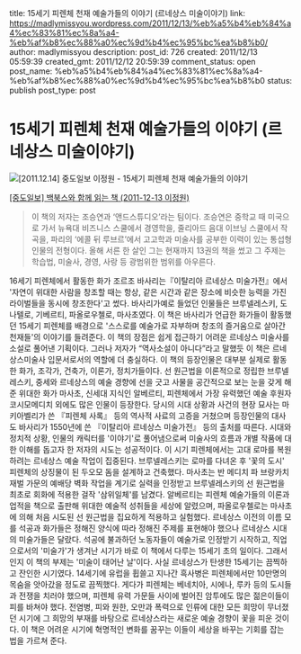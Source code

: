 title: 15세기 피렌체 천재 예술가들의 이야기 (르네상스 미술이야기)
link: https://madlymissyou.wordpress.com/2011/12/13/%eb%a5%b4%eb%84%a4%ec%83%81%ec%8a%a4-%eb%af%b8%ec%88%a0%ec%9d%b4%ec%95%bc%ea%b8%b0/
author: madlymissyou
description: 
post_id: 726
created: 2011/12/13 05:59:39
created_gmt: 2011/12/12 20:59:39
comment_status: open
post_name: %eb%a5%b4%eb%84%a4%ec%83%81%ec%8a%a4-%eb%af%b8%ec%88%a0%ec%9d%b4%ec%95%bc%ea%b8%b0
status: publish
post_type: post

# 15세기 피렌체 천재 예술가들의 이야기 (르네상스 미술이야기)

![\[2011.12.14\] 중도일보 이정원 - 15세기 피렌체 천재 예술가들의 이야기](https://madlymissyou.files.wordpress.com/2011/12/2011-12-14-eca491eb8f84ec9dbcebb3b4-ec9db4eca095ec9b90-15ec84b8eab8b0-ed94bceba08cecb2b4-ecb29cec9eac-ec9888ec88a0eab080eb93a4ec9d98.jpg?w=660)

[[중도일보] 백북스와 함께 읽는 책 (2011-12-13 이정원)](http://www.joongdo.co.kr/jsp/article/article_view.jsp?pq=201112130025)

> 이 책의 저자는 조승연과 ‘앤드스튜디오’라는 팀이다. 조승연은 중학교 때 미국으로 가서 뉴욕대 비즈니스 스쿨에서 경영학을, 줄리아드 음대 이브닝 스쿨에서 작곡을, 파리의 ‘에콜 뒤 루브르’에서 고고학과 미술사를 공부한 이력이 있는 통섭형 인물의 전형이다. 올해 서른 한 살인 그는 현재까지 13권의 책을 썼고 그 주제는 학습법, 미술사, 경영, 사랑 등 광범위한 범위를 아우른다.

16세기 피렌체에서 활동한 화가 조르조 바사리는『이탈리아 르네상스 미술가전』에서 '자연이 위대한 사람을 창조할 때는 항상, 같은 시간과 같은 장소에 비슷한 능력을 가진 라이벌들을 동시에 창조한다'고 썼다. 바사리가예로 들었던 인물들은 브루넬레스키, 도나텔로, 기베르티, 파올로우첼로, 마사초였다. 이 책은 바사리가 언급한 화가들이 활동했던 15세기 피렌체를 배경으로 '스스로를 예술가로 자부하며 창조의 즐거움으로 살아간 천재들'의 이야기를 들려준다. 이 책의 장점은 쉽게 접근하기 어려운 르네상스 미술사를 소설로 풀어낸 기획이다. 그러나 저자가 “역사소설이 아니다”라고 말했듯 이 책은 르네상스미술사 입문서로서의 역할에 더 충실하다. 이 책의 등장인물은 대부분 실제로 활동한 화가, 조각가, 건축가, 이론가, 정치가들이다. 선 원근법을 이론적으로 정립한 브루넬레스키, 중세와 르네상스의 예술 경향에 선을 긋고 사물을 공간적으로 보는 눈을 갖게 해 준 위대한 화가 마사초, 신세대 지식인 알베르티, 피렌체에서 가장 유력했던 예술 후원자 코시모메디치 외에도 많은 인물이 등장한다. 당시의 시대 상황과 사건의 현장 묘사는 마키아벨리가 쓴 『피렌체 사록』 등의 역사적 사료의 고증을 거쳤으며 등장인물의 대사도 바사리가 1550년에 쓴 『이탈리아 르네상스 미술가전』 등의 출처를 따른다. 시대와 정치적 상황, 인물의 캐릭터를 '이야기'로 풀어냄으로써 미술사의 흐름과 개별 작품에 대한 이해를 돕고자 한 저자의 시도는 성공적이다. 이 시기 피렌체에서는 고대 로마를 복원하려는 르네상스 예술 작업이 집중된다. 브루넬레스키는 로마를 다녀온 후 '꽃의 도시' 피렌체의 상징물이 된 두오모 돔을 설계하고 건축했다. 마사초는 반 메디치 파 브랑카치 재벌 가문의 예배당 벽화 작업을 계기로 실력을 인정받고 브루넬레스키의 선 원근법을 최초로 회화에 적용한 걸작 '삼위일체'를 남겼다. 알베르티는 피렌체 예술가들의 이론과 업적을 책으로 출판해 위대한 예술적 성취들을 세상에 알렸으며, 파올로우첼로는 마사초에 의해 처음 시도된 선 원근법을 집요하게 적용하고 실험했다. 르네상스 이전의 이름 모를 석공과 화가들은 정해진 양식에 따라 정해진 주제를 표현해야 했으나 르네상스 시대의 미술가들은 달랐다. 석공에 불과하던 노동자들이 예술가로 인정받기 시작하고, 직업으로서의 '미술가'가 생겨난 시기가 바로 이 책에서 다루는 15세기 초의 일이다. 그래서인지 이 책의 부제는 '미술이 태어난 날'이다. 사실 르네상스가 탄생한 15세기는 끔찍하고 잔인한 시기였다. 14세기에 유럽을 휩쓸고 지나간 흑사병은 피렌체에서만 10만명의 목숨을 앗아갔을 정도로 끔찍했다. 게다가 피렌체는 베네치아, 시에나, 루카 등의 도시들과 전쟁을 치러야 했으며, 피렌체 유력 가문들 사이에 벌어진 암투에도 많은 젊은이들이 피를 바쳐야 했다. 전염병, 피와 원한, 오만과 폭력으로 인류에 대한 모든 희망이 무너졌던 시기에 그 희망의 부재를 바탕으로 르네상스라는 새로운 예술 경향이 꽃을 피운 것이다. 이 책은 어려운 시기에 혁명적인 변화를 꿈꾸는 이들이 세상을 바꾸는 기회를 잡는 법을 가르쳐 준다.